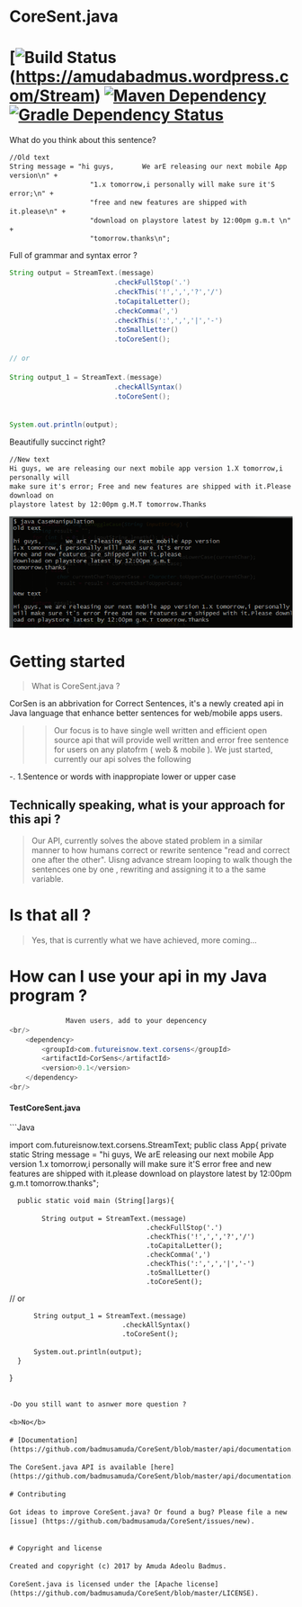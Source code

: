 # CoreSent.java

[![Build Status](https://amudabadmus.wordpress.com?branch=master)(https://amudabadmus.wordpress.com/Stream) [![Maven Dependency](https://amudabadmus.wordpress.com/Stream.svg)](https://amudabadmus.wordpress.com/Stream.svg) [![Gradle Dependency Status](https://amudabadmus.wordpress.com/Stream/dev-status.svg)](https://amudabadmus.wordpress.com/Stream#info=devDependencies) 
========================

What do you think about this sentence?

```text
//Old text
String message = "hi guys,       We arE releasing our next mobile App version\n" +
                    "1.x tomorrow,i personally will make sure it'S error;\n" +
                    "free and new features are shipped with it.please\n" +
                    "download on playstore latest by 12:00pm g.m.t \n" +
                    "tomorrow.thanks\n";
```
Full of grammar and syntax error ?


```Java
String output = StreamText.(message)
                          .checkFullStop('.')
                          .checkThis('!',',','?','/')
                          .toCapitalLetter();
                          .checkComma(',')
                          .checkThis(':',',','|','-')
                          .toSmallLetter()
                          .toCoreSent();

// or

String output_1 = StreamText.(message)
                          .checkAllSyntax()
                          .toCoreSent();


System.out.println(output);
```

Beautifully succinct right?


```text
//New text
Hi guys, we are releasing our next mobile app version 1.X tomorrow,i personally will 
make sure it's error; Free and new features are shipped with it.Please download on 
playstore latest by 12:00pm g.M.T tomorrow.Thanks
```

<img src="output.png"/>

# Getting started


> What is CoreSent.java ?

CorSen is an abbrivation for Correct Sentences, it's a newly created api in Java language that enhance better sentences for web/mobile apps users.

>> Our focus is to have single well written and efficient open source api that will provide well written and error free sentence for users on any platofrm ( web & mobile ). We just started, currently our api solves the following

-. 1.Sentence or words with inappropiate lower or upper case


## Technically speaking, what is your approach for this api ?

> Our API, currently solves the above stated problem in a similar manner to
how humans correct or rewrite sentence "read and correct one after the other".
 Uisng advance stream looping to walk though the sentences one by one
, rewriting and assigning it to a the same variable.


# Is that all ?

> Yes, that is currently what we have achieved, more coming...

# How can I use your api in my Java program ?


```Java
              Maven users, add to your depencency
<br/>
    <dependency>
        <groupId>com.futureisnow.text.corsens</groupId>
        <artifactId>CorSens</artifactId>
        <version>0.1</version>
    </dependency>
<br/>
```

<h4>TestCoreSent.java</h4>
```Java

import com.futureisnow.text.corsens.StreamText;
public class App{
      private static String message = "hi guys, We arE releasing our next mobile App version
                                        1.x tomorrow,i personally will make sure it'S error
                                          free and new features are shipped with it.please
                                            download on playstore latest by 12:00pm g.m.t 
                                              tomorrow.thanks";

      public static void main (String[]args){
     
            String output = StreamText.(message)
                                      .checkFullStop('.')
                                      .checkThis('!',',','?','/')
                                      .toCapitalLetter();
                                      .checkComma(',')
                                      .checkThis(':',',','|','-')
                                      .toSmallLetter()
                                      .toCoreSent();

// or

          String output_1 = StreamText.(message)
                                .checkAllSyntax()
                                .toCoreSent();

          System.out.println(output);
      }

}
```

-Do you still want to asnwer more question ?

<b>No</b>

# [Documentation](https://github.com/badmusamuda/CoreSent/blob/master/api/documentation.md)

The CoreSent.java API is available [here](https://github.com/badmusamuda/CoreSent/blob/master/api/documentation.md)

# Contributing

Got ideas to improve CoreSent.java? Or found a bug? Please file a new [issue] (https://github.com/badmusamuda/CoreSent/issues/new). 


# Copyright and license

Created and copyright (c) 2017 by Amuda Adeolu Badmus.

CoreSent.java is licensed under the [Apache license](https://github.com/badmusamuda/CoreSent/blob/master/LICENSE).

